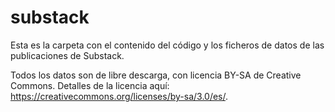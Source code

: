 # substack

Esta es la carpeta con el contenido del código y los ficheros de datos de las publicaciones de Substack.

Todos los datos son de libre descarga, con licencia BY-SA de Creative Commons. Detalles de la licencia aquí: https://creativecommons.org/licenses/by-sa/3.0/es/.
